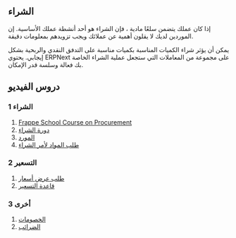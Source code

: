 ## الشراء

إذا كان عملك يتضمن سلعًا مادية ، فإن الشراء هو أحد أنشطة عملك الأساسية. إن الموردين لديك لا يقلون أهمية عن عملائك ويجب تزويدهم بمعلومات دقيقة.

يمكن أن يؤثر شراء الكميات المناسبة بكميات مناسبة على التدفق النقدي والربحية بشكل إيجابي. يحتوي ERPNext على مجموعة من المعاملات التي ستجعل عملية الشراء الخاصة بك فعالة وسلسة قدر الإمكان.

## دروس الفيديو

### 1 الشراء

1. [Frappe School Course on Procurement](https://frappe.school/courses/procurement)
2. [دورة الشراء](https://docs.erpnext.com/docs/v13/user/videos/learn/purchase-cycle)
3. [المورد](https://docs.erpnext.com/docs/v13/user/videos/learn/customer-and-supplier)
4. [طلب المواد لأمر الشراء](https://docs.erpnext.com/docs/v13/user/videos/learn/material-request.html)

### 2 التسعير

1. [طلب عرض أسعار](https://docs.erpnext.com/docs/v13/user/videos/learn/request-for-quotation)
2. [قاعدة التسعير](https://docs.erpnext.com/docs/v13/user/videos/learn/pricing-rule)

### 3 أخرى

1. [الخصومات](https://docs.erpnext.com/docs/v13/user/videos/learn/discounts)
2. [الضرائب](https://docs.erpnext.com/docs/v13/user/videos/learn/taxes)
